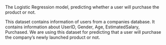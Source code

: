 The Logistic Regression model, predicting whether a user will purchase the product or not.

This dataset contains information of users from a companies database. It contains information about UserID, Gender, Age, EstimatedSalary, Purchased. 
We are using this dataset for predicting that a user will purchase the company’s newly launched product or not.
